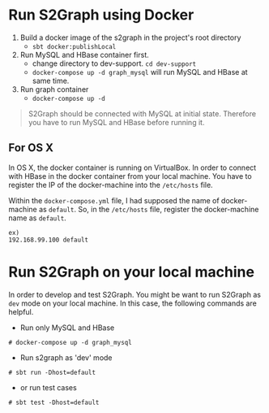 # Run S2Graph using Docker

1. Build a docker image of the s2graph in the project's root directory
	- `sbt docker:publishLocal`
2. Run MySQL and HBase container first.
	- change directory to dev-support. `cd dev-support`
	- `docker-compose up -d graph_mysql` will run MySQL and HBase at same time.
3. Run graph container
	- `docker-compose up -d`

> S2Graph should be connected with MySQL at initial state. Therefore you have to run MySQL and HBase before running it.

## For OS X

In OS X, the docker container is running on VirtualBox. In order to connect with HBase in the docker container from your local machine. You have to register the IP of the docker-machine into the `/etc/hosts` file.

Within the `docker-compose.yml` file, I had supposed the name of docker-machine as `default`. So, in the `/etc/hosts` file, register the docker-machine name as `default`.

```
ex)
192.168.99.100 default
```

# Run S2Graph on your local machine

In order to develop and test S2Graph. You might be want to run S2Graph as `dev` mode on your local machine. In this case, the following commands are helpful.

- Run only MySQL and HBase

```
# docker-compose up -d graph_mysql
```

- Run s2graph as 'dev' mode

```
# sbt run -Dhost=default
```

- or run test cases

```
# sbt test -Dhost=default
```
